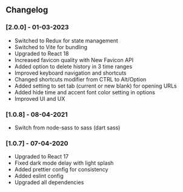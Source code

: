 ## Changelog

### [2.0.0] - 01-03-2023
- Switched to Redux for state management
- Switched to Vite for bundling
- Upgraded to React 18
- Increased favicon quality with New Favicon API
- Added option to delete history in 3 time ranges
- Improved keyboard navigation and shortcuts
- Changed shortcuts modifier from CTRL to Alt/Option
- Added setting to set tab (current or new blank) for opening URLs
- Added hide time and accent font color setting in options
- Improved UI and UX

### [1.0.8] - 08-04-2021
- Switch from node-sass to sass (dart sass)

### [1.0.7] - 07-04-2020

- Upgraded to React 17
- Fixed dark mode delay with light splash
- Added prettier config for consistency
- Added eslint config
- Upgraded all dependencies